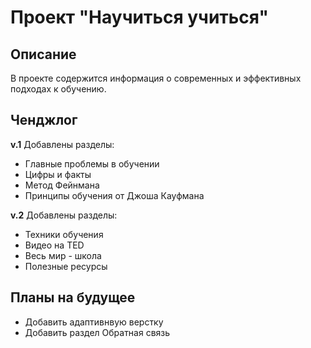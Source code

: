 # Проект "Научиться учиться"

## Описание
В проекте содержится информация о современных и эффективных подходах к обучению.

## Ченджлог
**v.1**
Добавлены разделы:
* Главные проблемы в обучении
* Цифры и факты
* Метод Фейнмана
* Принципы обучения от Джоша Кауфмана

**v.2**
Добавлены разделы:
* Техники обучения
* Видео на TED
* Весь мир - школа
* Полезные ресурсы

## Планы на будущее
* Добавить адаптивнвую верстку
* Добавить раздел Обратная связь





